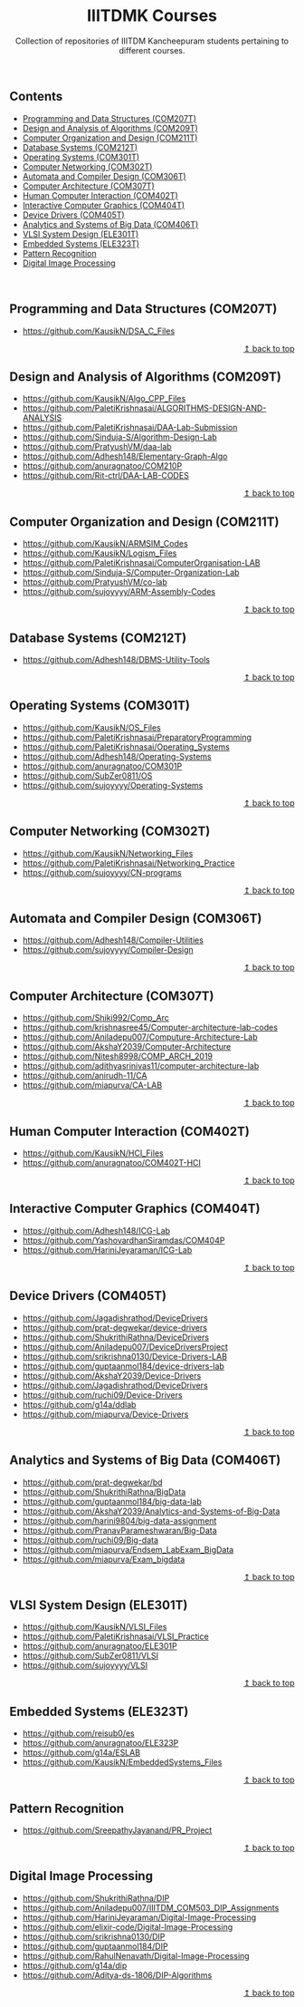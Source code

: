 <div align="center">
    <h1 id="iiitdmk-courses">IIITDMK Courses</h1>
    <p>Collection of repositories of IIITDM Kancheepuram students pertaining to different courses.</p>
</div>

<br/>

## Contents

- [Programming and Data Structures (COM207T)](#programming-and-data-structures-com207t)
- [Design and Analysis of Algorithms (COM209T)](#design-and-analysis-of-algorithms-com209t)
- [Computer Organization and Design (COM211T)](#computer-organization-and-design-com211t)
- [Database Systems (COM212T)](#database-systems-com212t)
- [Operating Systems (COM301T)](#operating-systems-com301t)
- [Computer Networking (COM302T)](#computer-networking-com302t)
- [Automata and Compiler Design (COM306T)](#automata-and-compiler-design-com306t)
- [Computer Architecture (COM307T)](#computer-architecture-com307t)
- [Human Computer Interaction (COM402T)](#human-computer-interaction-com402t)
- [Interactive Computer Graphics (COM404T)](#interactive-computer-graphics-com404t)
- [Device Drivers (COM405T)](#device-drivers-com405t)
- [Analytics and Systems of Big Data (COM406T)](#analytics-and-systems-of-big-data-com406t)
- [VLSI System Design (ELE301T)](#vlsi-system-design-ele301t)
- [Embedded Systems (ELE323T)](#embedded-systems-ele323t)
- [Pattern Recognition](#pattern-recognition)
- [Digital Image Processing](#digital-image-processing)

<br/>

## Programming and Data Structures (COM207T)

- https://github.com/KausikN/DSA_C_Files

<div align="right">
    <a href="#iiitdmk-courses">↥ back to top</a>
</div>

## Design and Analysis of Algorithms (COM209T)

- https://github.com/KausikN/Algo_CPP_Files
- https://github.com/PaletiKrishnasai/ALGORITHMS-DESIGN-AND-ANALYSIS
- https://github.com/PaletiKrishnasai/DAA-Lab-Submission
- https://github.com/Sinduja-S/Algorithm-Design-Lab
- https://github.com/PratyushVM/daa-lab
- https://github.com/Adhesh148/Elementary-Graph-Algo
- https://github.com/anuragnatoo/COM210P
- https://github.com/Rit-ctrl/DAA-LAB-CODES

<div align="right">
    <a href="#iiitdmk-courses">↥ back to top</a>
</div>

## Computer Organization and Design (COM211T)

- https://github.com/KausikN/ARMSIM_Codes
- https://github.com/KausikN/Logism_Files
- https://github.com/PaletiKrishnasai/ComputerOrganisation-LAB
- https://github.com/Sinduja-S/Computer-Organization-Lab
- https://github.com/PratyushVM/co-lab
- https://github.com/sujoyyyy/ARM-Assembly-Codes

<div align="right">
    <a href="#iiitdmk-courses">↥ back to top</a>
</div>

## Database Systems (COM212T)

- https://github.com/Adhesh148/DBMS-Utility-Tools

<div align="right">
    <a href="#iiitdmk-courses">↥ back to top</a>
</div>

## Operating Systems (COM301T)

- https://github.com/KausikN/OS_Files
- https://github.com/PaletiKrishnasai/PreparatoryProgramming
- https://github.com/PaletiKrishnasai/Operating_Systems
- https://github.com/Adhesh148/Operating-Systems
- https://github.com/anuragnatoo/COM301P
- https://github.com/SubZer0811/OS
- https://github.com/sujoyyyy/Operating-Systems

<div align="right">
    <a href="#iiitdmk-courses">↥ back to top</a>
</div>

## Computer Networking (COM302T)

- https://github.com/KausikN/Networking_Files
- https://github.com/PaletiKrishnasai/Networking_Practice
- https://github.com/sujoyyyy/CN-programs

<div align="right">
    <a href="#iiitdmk-courses">↥ back to top</a>
</div>

## Automata and Compiler Design (COM306T)

- https://github.com/Adhesh148/Compiler-Utilities
- https://github.com/sujoyyyy/Compiler-Design

<div align="right">
    <a href="#iiitdmk-courses">↥ back to top</a>
</div>

## Computer Architecture (COM307T)

- https://github.com/Shiki992/Comp_Arc
- https://github.com/krishnasree45/Computer-architecture-lab-codes
- https://github.com/Aniladepu007/Computure-Architecture-Lab
- https://github.com/AkshaY2039/Computer-Architecture
- https://github.com/Nitesh8998/COMP_ARCH_2019
- https://github.com/adithyasrinivas11/computer-architecture-lab
- https://github.com/anirudh-11/CA
- https://github.com/miapurva/CA-LAB

<div align="right">
    <a href="#iiitdmk-courses">↥ back to top</a>
</div>

## Human Computer Interaction (COM402T)

- https://github.com/KausikN/HCI_Files
- https://github.com/anuragnatoo/COM402T-HCI

<div align="right">
    <a href="#iiitdmk-courses">↥ back to top</a>
</div>

## Interactive Computer Graphics (COM404T)

- https://github.com/Adhesh148/ICG-Lab
- https://github.com/YashovardhanSiramdas/COM404P
- https://github.com/HariniJeyaraman/ICG-Lab

<div align="right">
    <a href="#iiitdmk-courses">↥ back to top</a>
</div>

## Device Drivers (COM405T)

- https://github.com/Jagadishrathod/DeviceDrivers
- https://github.com/prat-degwekar/device-drivers
- https://github.com/ShukrithiRathna/DeviceDrivers
- https://github.com/Aniladepu007/DeviceDriversProject
- https://github.com/srikrishna0130/Device-Drivers-LAB
- https://github.com/guptaanmol184/device-drivers-lab
- https://github.com/AkshaY2039/Device-Drivers
- https://github.com/Jagadishrathod/DeviceDrivers
- https://github.com/ruchi09/Device-Drivers
- https://github.com/g14a/ddlab
- https://github.com/miapurva/Device-Drivers

<div align="right">
    <a href="#iiitdmk-courses">↥ back to top</a>
</div>

## Analytics and Systems of Big Data (COM406T)

- https://github.com/prat-degwekar/bd
- https://github.com/ShukrithiRathna/BigData
- https://github.com/guptaanmol184/big-data-lab
- https://github.com/AkshaY2039/Analytics-and-Systems-of-Big-Data
- https://github.com/harini9804/big-data-assignment
- https://github.com/PranavParameshwaran/Big-Data
- https://github.com/ruchi09/Big-data
- https://github.com/miapurva/Endsem_LabExam_BigData
- https://github.com/miapurva/Exam_bigdata

<div align="right">
    <a href="#iiitdmk-courses">↥ back to top</a>
</div>

## VLSI System Design (ELE301T)

- https://github.com/KausikN/VLSI_Files
- https://github.com/PaletiKrishnasai/VLSI_Practice
- https://github.com/anuragnatoo/ELE301P
- https://github.com/SubZer0811/VLSI
- https://github.com/sujoyyyy/VLSI

<div align="right">
    <a href="#iiitdmk-courses">↥ back to top</a>
</div>

## Embedded Systems (ELE323T)

- https://github.com/reisub0/es
- https://github.com/anuragnatoo/ELE323P
- https://github.com/g14a/ESLAB
- https://github.com/KausikN/EmbeddedSystems_Files

<div align="right">
    <a href="#iiitdmk-courses">↥ back to top</a>
</div>

## Pattern Recognition

- https://github.com/SreepathyJayanand/PR_Project

<div align="right">
    <a href="#iiitdmk-courses">↥ back to top</a>
</div>

## Digital Image Processing

- https://github.com/ShukrithiRathna/DIP
- https://github.com/Aniladepu007/IIITDM_COM503_DIP_Assignments
- https://github.com/HariniJeyaraman/Digital-Image-Processing
- https://github.com/elixir-code/Digital-Image-Processing
- https://github.com/srikrishna0130/DIP
- https://github.com/guptaanmol184/DIP
- https://github.com/RahulNenavath/Digital-Image-Processing
- https://github.com/g14a/dip
- https://github.com/Aditya-ds-1806/DIP-Algorithms

<div align="right">
    <a href="#iiitdmk-courses">↥ back to top</a>
</div>
